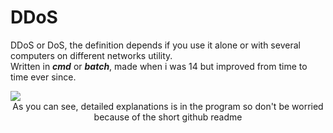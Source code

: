 # DDoS

DDoS or DoS, the definition depends if you use it alone or with several computers on different networks utility.<br>
Written in ***cmd*** or ***batch***, made when i was 14 but improved from time to time ever since.

<img src="https://i.ibb.co/ZMp5Vqp/Ska-rmavbild-2020-01-23-kl-20-49-56.png">

<center > As you can see, detailed explanations is in the program so don't be worried because of the short github readme</center>
